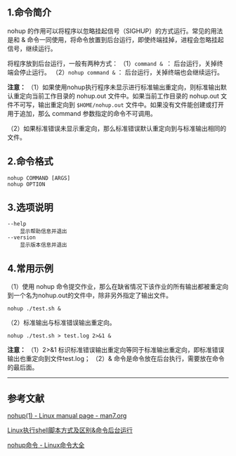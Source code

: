 ## 1.命令简介
nohup 的作用可以将程序以忽略挂起信号（SIGHUP）的方式运行。常见的用法是和 & 命令一同使用，将命令放置到后台运行，即使终端挂掉，进程会忽略挂起信号，继续运行。

将程序放到后台运行，一般有两种方式：
（1）`command & `： 后台运行，关掉终端会停止运行。
（2）`nohup command &` ： 后台运行，关掉终端也会继续运行。

**注意：**
（1）如果使用nohup执行程序未显示进行标准输出重定向，则标准输出默认重定向当前工作目录的 nohup.out 文件中。如果当前工作目录的 nohup.out 文件不可写，输出重定向到 `$HOME/nohup.out` 文件中。如果没有文件能创建或打开用于追加，那么 command 参数指定的命令不可调用。

（2）如果标准错误未显示重定向，那么标准错误默认重定向到与标准输出相同的文件。

## 2.命令格式
```
nohup COMMAND [ARGS]
nohup OPTION
```

## 3.选项说明
```
--help
	显示帮助信息并退出
--version
	显示版本信息并退出
```

## 4.常用示例
（1）使用 nohup 命令提交作业，那么在缺省情况下该作业的所有输出都被重定向到一个名为nohup.out的文件中，除非另外指定了输出文件。
```
nohup ./test.sh &
```

（2）标准输出与标准错误输出重定向。
```
nohup ./test.sh > test.log 2>&1 &
```
**注意：**
（1）2>&1 标识标准错误输出重定向等同于标准输出重定向，即标准错误输出也重定向到文件test.log；
（2）& 命令是命令放在后台执行，需要放在命令的最后面。

----
## 参考文献
[nohup(1) - Linux manual page - man7.org](http://man7.org/linux/man-pages/man1/nohup.1.html)

[Linux执行shell脚本方式及区别&命令后台运行](https://blog.csdn.net/heqiyu34/article/details/19089951/)

[nohup命令 - Linux命令大全](http://man.linuxde.net/nohup)

<Vssue title="nohup" />